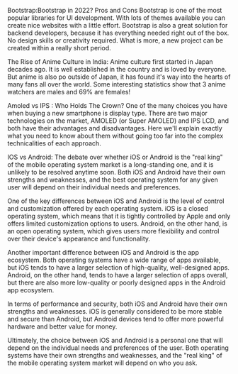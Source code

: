 Bootstrap:Bootstrap in 2022? Pros and Cons
Bootstrap is one of the most popular libraries for UI development. With lots of themes available you can create nice websites with a little effort. Bootstrap is also a great solution for backend developers, because it has everything needed right out of the box. No design skills or creativity required. What is more, a new project can be created within a really short period.

The Rise of Anime Culture in India:
Anime culture first started in Japan decades ago. It is well established in the country and is loved by everyone. But anime is also po outside of Japan, it has found it's way into the hearts of many fans all over the world. Some interesting statistics show that 3 anime watchers are males and 69% are females!

Amoled vs IPS : Who Holds The Crown?
One of the many choices you have when buying a new smartphone is display type. There are two major technologies on the market, AMOLED (or Super AMOLED) and IPS LCD, and both have their advantages and disadvantages. Here we'll explain exactly what you need to know about them without going too far
into the complex technicalities of each approach.


IOS vs Android:
The debate over whether iOS or Android is the "real king" of the mobile operating system market is a long-standing one, and it is unlikely to be resolved anytime soon. Both iOS and Android have their own strengths and weaknesses, and the best operating system for any given user will depend on their individual needs and preferences.

One of the key differences between iOS and Android is the level of control and customization offered by each operating system. iOS is a closed operating system, which means that it is tightly controlled by Apple and only offers limited customization options to users. Android, on the other hand, is an open operating system, which gives users more flexibility and control over their device's appearance and functionality.

Another important difference between iOS and Android is the app ecosystem. Both operating systems have a wide range of apps available, but iOS tends to have a larger selection of high-quality, well-designed apps. Android, on the other hand, tends to have a larger selection of apps overall, but there are also more low-quality or poorly designed apps in the Android app ecosystem.

In terms of performance and security, both iOS and Android have their own strengths and weaknesses. iOS is generally considered to be more stable and secure than Android, but Android devices tend to offer more powerful hardware and better value for money.

Ultimately, the choice between iOS and Android is a personal one that will depend on the individual needs and preferences of the user. Both operating systems have their own strengths and weaknesses, and the "real king" of the mobile operating system market will depend on who you ask.
